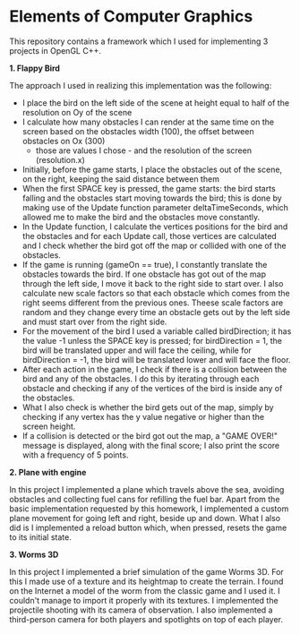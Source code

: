 # Elements of Computer Graphics

This repository contains a framework which I used for implementing 3 projects in OpenGL C++.

**1. Flappy Bird**

The approach I used in realizing this implementation was the
following:
* I place the bird on the left side of the scene at height equal to half of the
resolution on Oy of the scene
* I calculate how many obstacles I can render at the same time on the screen
  based on the obstacles width (100), the offset between obstacles on Ox (300)
  * those are values I chose - and the resolution of the screen (resolution.x)
* Initially, before the game starts, I place the obstacles out of the scene,
  on the right, keeping the said distance between them
* When the first SPACE key is pressed, the game starts: the bird starts falling
  and the obstacles start moving towards the bird; this is done by making use
  of the Update function parameter deltaTimeSeconds, which allowed me to make
  the bird and the obstacles move constantly.
* In the Update function, I calculate the vertices positions for the bird and
  the obstacles and for each Update call, those vertices are calculated and
  I check whether the bird got off the map or collided with one of the obstacles.
* If the game is running (gameOn == true), I constantly translate the obstacles
  towards the bird. If one obstacle has got out of the map through the left side,
  I move it back to the right side to start over. I also calculate new scale 
  factors so that each obstacle which comes from the right seems different from
  the previous ones. Theese scale factors are random and they change every time
  an obstacle gets out by the left side and must start over from the right side.
* For the movement of the bird I used a variable called birdDirection; it has
  the value -1 unless the SPACE key is pressed; for birdDirection = 1, the bird
  will be translated upper and will face the ceiling, while for
  birdDirection = -1, the bird will be translated lower and will face the floor.
* After each action in the game, I check if there is a collision between the 
  bird and any of the obstacles. I do this by iterating through each obstacle
  and checking if any of the vertices of the bird is inside any of the obstacles.
* What I also check is whether the bird gets out of the map, simply by checking
  if any vertex has the y value negative or higher than the screen height.
* If a collision is detected or the bird got out the map, a "GAME OVER!" message
  is displayed, along with the final score; I also print the score with a
  frequency of 5 points.


**2. Plane with engine**

In this project I implemented a plane which travels above the sea, avoiding
obstacles and collecting fuel cans for refilling the fuel bar. Apart from the
basic implementation requested by this homework, I implemented a custom plane
movement for going left and right, beside up and down. What I also did is I
implemented a reload button which, when pressed, resets the game to its initial
state.


**3. Worms 3D**

In this project I implemented a brief simulation of the game Worms 3D. For this
I made use of a texture and its heightmap to create the terrain. I found on the
Internet a model of the worm from the classic game and I used it. I couldn't
manage to import it properly with its textures. I implemented the projectile
shooting with its camera of observation. I also implemented a third-person
camera for both players and spotlights on top of each player.
